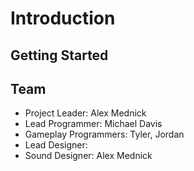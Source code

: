 # Introduction

## Getting Started

## Team
* Project Leader: Alex Mednick
* Lead Programmer: Michael Davis
* Gameplay Programmers: Tyler, Jordan
* Lead Designer:  
* Sound Designer: Alex Mednick
